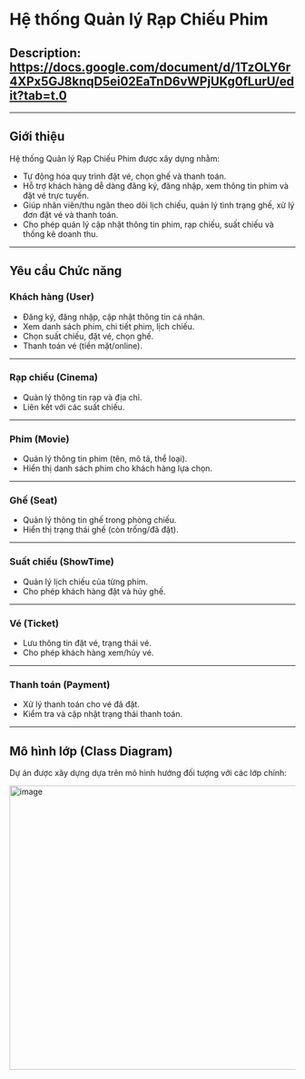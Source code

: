 
#  Hệ thống Quản lý Rạp Chiếu Phim

## Description: https://docs.google.com/document/d/1TzOLY6r4XPx5GJ8knqD5ei02EaTnD6vWPjUKg0fLurU/edit?tab=t.0
---

##  Giới thiệu
Hệ thống Quản lý Rạp Chiếu Phim được xây dựng nhằm:
- Tự động hóa quy trình đặt vé, chọn ghế và thanh toán.
- Hỗ trợ khách hàng dễ dàng đăng ký, đăng nhập, xem thông tin phim và đặt vé trực tuyến.
- Giúp nhân viên/thu ngân theo dõi lịch chiếu, quản lý tình trạng ghế, xử lý đơn đặt vé và thanh toán.
- Cho phép quản lý cập nhật thông tin phim, rạp chiếu, suất chiếu và thống kê doanh thu.

---

##  Yêu cầu Chức năng 

###  Khách hàng (User)
- Đăng ký, đăng nhập, cập nhật thông tin cá nhân.  
- Xem danh sách phim, chi tiết phim, lịch chiếu.  
- Chọn suất chiếu, đặt vé, chọn ghế.  
- Thanh toán vé (tiền mặt/online).  

---

###  Rạp chiếu (Cinema)
- Quản lý thông tin rạp và địa chỉ.  
- Liên kết với các suất chiếu.  
---

###  Phim (Movie)
- Quản lý thông tin phim (tên, mô tả, thể loại).  
- Hiển thị danh sách phim cho khách hàng lựa chọn.  
---

###  Ghế (Seat)
- Quản lý thông tin ghế trong phòng chiếu.  
- Hiển thị trạng thái ghế (còn trống/đã đặt).  
---

###  Suất chiếu (ShowTime)
- Quản lý lịch chiếu của từng phim.  
- Cho phép khách hàng đặt và hủy ghế.   

---

###  Vé (Ticket)
- Lưu thông tin đặt vé, trạng thái vé.  
- Cho phép khách hàng xem/hủy vé.  

---

###  Thanh toán (Payment)
- Xử lý thanh toán cho vé đã đặt.  
- Kiểm tra và cập nhật trạng thái thanh toán.  

---

##  Mô hình lớp (Class Diagram)
Dự án được xây dựng dựa trên mô hình hướng đối tượng với các lớp chính:  

<img width="1085" height="501" alt="image" src="https://github.com/user-attachments/assets/d95ba82a-bd5f-4402-88b6-f27556788855" />

